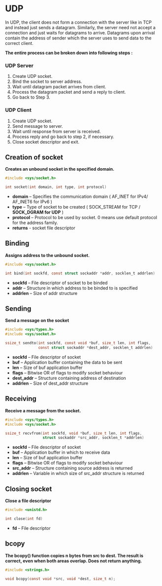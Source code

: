 # UDP
In UDP, the client does not form a connection with the server like in TCP and instead just sends a datagram. Similarly, the server need not accept a connection and just waits for datagrams to arrive. Datagrams upon arrival contain the address of sender which the server uses to send data to the correct client.

**The entire process can be broken down into following steps :**
### UDP Server
1. Create UDP socket.
2. Bind the socket to server address.
3. Wait until datagram packet arrives from client.
4. Process the datagram packet and send a reply to client.
5. Go back to Step 3.

### UDP Client
1. Create UDP socket.
2. Send message to server.
3. Wait until response from server is received.
4. Process reply and go back to step 2, if necessary.
5. Close socket descriptor and exit.

## Creation of socket
**Creates an unbound socket in the specified domain.**
```c
#include <sys/socket.h>

int socket(int domain, int type, int protocol)
```

* **domain** – Specifies the communication domain ( AF_INET for IPv4/ AF_INET6 for IPv6 )
* **type** – Type of socket to be created ( SOCK_STREAM for TCP / **SOCK_DGRAM for UDP** )
* **protocol** – Protocol to be used by socket. 0 means use default protocol for the address family.
* **returns** - socket file descriptor

## Binding
**Assigns address to the unbound socket.**
```c
#include <sys/socket.h>

int bind(int sockfd, const struct sockaddr *addr, socklen_t addrlen)
```

* **sockfd** – File descriptor of socket to be binded
* **addr** – Structure in which address to be binded to is specified
* **addrlen** – Size of addr structure

## Sending
**Send a message on the socket**
```c
#include <sys/types.h>
#include <sys/socket.h>

ssize_t sendto(int sockfd, const void *buf, size_t len, int flags,
               const struct sockaddr *dest_addr, socklen_t addrlen)
```

* **sockfd** – File descriptor of socket
* **buf** – Application buffer containing the data to be sent
* **len** – Size of buf application buffer
* **flags** – Bitwise OR of flags to modify socket behaviour
* **dest_addr** – Structure containing address of destination
* **addrlen** – Size of dest_addr structure

## Receiving
**Receive a message from the socket.**
```c
#include <sys/types.h>
#include <sys/socket.h>

ssize_t recvfrom(int sockfd, void *buf, size_t len, int flags,
                 struct sockaddr *src_addr, socklen_t *addrlen)
```

* **sockfd** – File descriptor of socket
* **buf** – Application buffer in which to receive data
* **len** – Size of buf application buffer
* **flags** – Bitwise OR of flags to modify socket behaviour
* **src_addr** – Structure containing source address is returned
* **addrlen** – Variable in which size of src_addr structure is returned

## Closing socket
**Close a file descriptor**
```c
#include <unistd.h>

int close(int fd)
```

* **fd** – File descriptor

## bcopy
**The bcopy() function copies n bytes from src to dest. The result is correct, even when both areas overlap. Does not return anything.**
```c
#include <strings.h>

void bcopy(const void *src, void *dest, size_t n);
```

